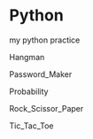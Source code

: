 # Python
my python practice

Hangman

Password_Maker

Probability 

Rock_Scissor_Paper

Tic_Tac_Toe
